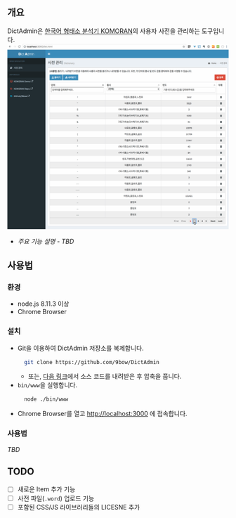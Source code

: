 ## 개요
DictAdmin은 [한국어 형태소 분석기 KOMORAN](https://github.com/shin285/KOMORAN)의 사용자 사전을 관리하는 도구입니다.
![](./public/img/DictAdminDemo.gif)
* *주요 기능 설명 - TBD*

## 사용법
### 환경
* node.js 8.11.3 이상
* Chrome Browser

### 설치
* Git을 이용하여 DictAdmin 저장소를 복제합니다.
  ```sh
    git clone https://github.com/9bow/DictAdmin
  ```
    * 또는, [다음 링크](https://github.com/9bow/DictAdmin/releases)에서 소스 코드를 내려받은 후 압축을 풉니다.
* `bin/www`을 실행합니다.
  ```sh
    node ./bin/www
  ```
* Chrome Browser를 열고 [http://localhost:3000](http://localhost:3000) 에 접속합니다.

### 사용법
*TBD*


## TODO
* [ ] 새로운 Item 추가 기능
* [ ] 사전 파일(`.word`) 업로드 기능
* [ ] 포함된 CSS/JS 라이브러리들의 LICESNE 추가